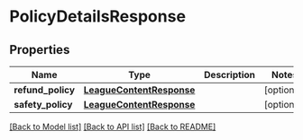 # PolicyDetailsResponse

## Properties
Name | Type | Description | Notes
------------ | ------------- | ------------- | -------------
**refund_policy** | [**LeagueContentResponse**](LeagueContentResponse.md) |  | [optional] 
**safety_policy** | [**LeagueContentResponse**](LeagueContentResponse.md) |  | [optional] 

[[Back to Model list]](../README.md#documentation-for-models) [[Back to API list]](../README.md#documentation-for-api-endpoints) [[Back to README]](../README.md)

